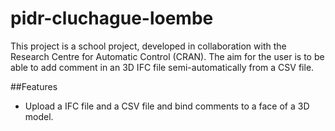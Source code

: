 # pidr-cluchague-loembe

This project is a school project, developed in collaboration with the Research Centre for Automatic Control (CRAN).
The aim for the user is to be able to add comment in an 3D IFC file semi-automatically from a CSV file.

##Features
- Upload a IFC file and a CSV file and bind comments to a face of a 3D model.
